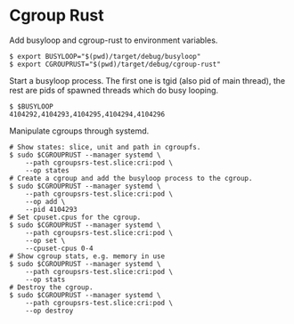 # Cgroup Rust

Add busyloop and cgroup-rust to environment variables.

```shell
$ export BUSYLOOP="$(pwd)/target/debug/busyloop"
$ export CGROUPRUST="$(pwd)/target/debug/cgroup-rust"
```

Start a busyloop process. The first one is tgid (also pid of main thread),
the rest are pids of spawned threads which do busy looping.

```shell
$ $BUSYLOOP
4104292,4104293,4104295,4104294,4104296
```

Manipulate cgroups through systemd.

```shell
# Show states: slice, unit and path in cgroupfs.
$ sudo $CGROUPRUST --manager systemd \
    --path cgroupsrs-test.slice:cri:pod \
    --op states
# Create a cgroup and add the busyloop process to the cgroup.
$ sudo $CGROUPRUST --manager systemd \
    --path cgroupsrs-test.slice:cri:pod \
    --op add \
    --pid 4104293
# Set cpuset.cpus for the cgroup.
$ sudo $CGROUPRUST --manager systemd \
    --path cgroupsrs-test.slice:cri:pod \
    --op set \
    --cpuset-cpus 0-4
# Show cgroup stats, e.g. memory in use
$ sudo $CGROUPRUST --manager systemd \
    --path cgroupsrs-test.slice:cri:pod \
    --op stats
# Destroy the cgroup.
$ sudo $CGROUPRUST --manager systemd \
    --path cgroupsrs-test.slice:cri:pod \
    --op destroy
```